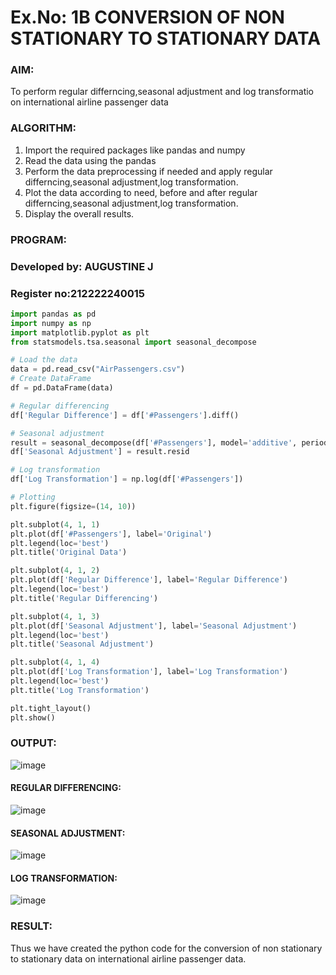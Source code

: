# Ex.No: 1B                     CONVERSION OF NON STATIONARY TO STATIONARY DATA


### AIM:
To perform regular differncing,seasonal adjustment and log transformatio on international airline passenger data
### ALGORITHM:
1. Import the required packages like pandas and numpy
2. Read the data using the pandas
3. Perform the data preprocessing if needed and apply regular differncing,seasonal adjustment,log transformation.
4. Plot the data according to need, before and after regular differncing,seasonal adjustment,log transformation.
5. Display the overall results.
### PROGRAM:
### Developed by: AUGUSTINE J
### Register no:212222240015
```py
import pandas as pd
import numpy as np
import matplotlib.pyplot as plt
from statsmodels.tsa.seasonal import seasonal_decompose

# Load the data
data = pd.read_csv("AirPassengers.csv")
# Create DataFrame
df = pd.DataFrame(data)

# Regular differencing
df['Regular Difference'] = df['#Passengers'].diff()

# Seasonal adjustment
result = seasonal_decompose(df['#Passengers'], model='additive', period=12)
df['Seasonal Adjustment'] = result.resid

# Log transformation
df['Log Transformation'] = np.log(df['#Passengers'])

# Plotting
plt.figure(figsize=(14, 10))

plt.subplot(4, 1, 1)
plt.plot(df['#Passengers'], label='Original')
plt.legend(loc='best')
plt.title('Original Data')

plt.subplot(4, 1, 2)
plt.plot(df['Regular Difference'], label='Regular Difference')
plt.legend(loc='best')
plt.title('Regular Differencing')

plt.subplot(4, 1, 3)
plt.plot(df['Seasonal Adjustment'], label='Seasonal Adjustment')
plt.legend(loc='best')
plt.title('Seasonal Adjustment')

plt.subplot(4, 1, 4)
plt.plot(df['Log Transformation'], label='Log Transformation')
plt.legend(loc='best')
plt.title('Log Transformation')

plt.tight_layout()
plt.show()
```
### OUTPUT:

![image](https://github.com/user-attachments/assets/09883be6-56a5-43bc-b6e1-ab1a8066faf5)

#### REGULAR DIFFERENCING:

![image](https://github.com/user-attachments/assets/7922a094-902f-45b0-b43d-6a053f9930fc)



#### SEASONAL ADJUSTMENT:

![image](https://github.com/user-attachments/assets/3b8b45d9-1244-4ffc-ac57-d945b391e2b3)

#### LOG TRANSFORMATION:

![image](https://github.com/user-attachments/assets/097e20cc-3c1d-4c30-9518-a42fc70260bc)




### RESULT:
Thus we have created the python code for the conversion of non stationary to stationary data on international airline passenger
data.
